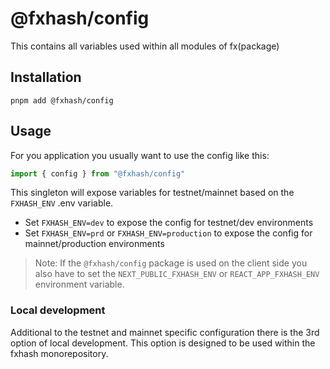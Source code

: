 # @fxhash/config

This contains all variables used within all modules of fx(package)

## Installation

```
pnpm add @fxhash/config
```

## Usage

For you application you usually want to use the config like this:

```ts
import { config } from "@fxhash/config"
```

This singleton will expose variables for testnet/mainnet based on the `FXHASH_ENV` .env variable.

- Set `FXHASH_ENV=dev` to expose the config for testnet/dev environments
- Set `FXHASH_ENV=prd` or `FXHASH_ENV=production` to expose the config for mainnet/production environments

> Note: If the `@fxhash/config` package is used on the client side you also have to set the `NEXT_PUBLIC_FXHASH_ENV` or `REACT_APP_FXHASH_ENV` environment variable.

### Local development

Additional to the testnet and mainnet specific configuration there is the 3rd option of local development. This option is designed to be used within the fxhash monorepository.

